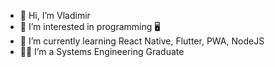 - 👋 Hi, I’m Vladimir
- 👀 I’m interested in programming 🖥
- 🌱 I’m currently learning React Native, Flutter, PWA, NodeJS
- 👨‍🎓 I’m a Systems Engineering Graduate 


<!---
vladi965/vladi965 is a ✨ special ✨ repository because its `README.md` (this file) appears on your GitHub profile.
You can click the Preview link to take a look at your changes.
--->
